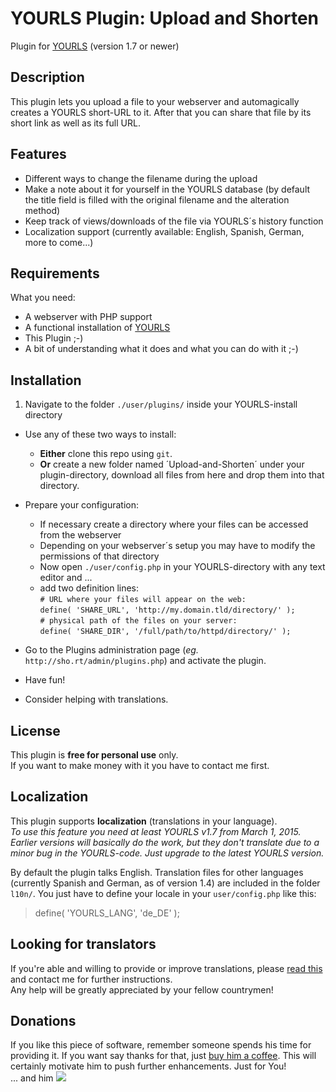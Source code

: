 YOURLS Plugin: Upload and Shorten
=================================

Plugin for [YOURLS](http://yourls.org) (version 1.7 or newer)

Description
-----------
This plugin lets you upload a file to your webserver and automagically creates a YOURLS short-URL to it. After that you can share that file by its short link as well as its full URL.

Features
--------
  * Different ways to change the filename during the upload
  * Make a note about it for yourself in the YOURLS database (by default the title field is filled with the original filename and the alteration method)
  * Keep track of views/downloads of the file via YOURLS´s history function
  * Localization support (currently available: English, Spanish, German, more to come...)

Requirements
------------
What you need:

  * A webserver with PHP support
  * A functional installation of [YOURLS](http://yourls.org)
  * This Plugin ;-)
  * A bit of understanding what it does and what you can do with it ;-)

Installation
------------
1. Navigate to the folder `./user/plugins/` inside your YOURLS-install directory

* Use any of these two ways to install:
    - **Either** clone this repo using `git`.
    - **Or** create a new folder named ´Upload-and-Shorten´ under your plugin-directory, download all files from here and drop them into that directory. 

* Prepare your configuration:
    * If necessary create a directory where your files can be accessed from the webserver
    * Depending on your webserver´s setup you may have to modify the permissions of that directory
    * Now open `./user/config.php` in your YOURLS-directory with any text editor and ...
    * add two definition lines:  
    `# URL where your files will appear on the web:`  
    `define( 'SHARE_URL', 'http://my.domain.tld/directory/' );`  
    `# physical path of the files on your server:`  
    `define( 'SHARE_DIR', '/full/path/to/httpd/directory/' );`  
    
* Go to the Plugins administration page (*eg.* `http://sho.rt/admin/plugins.php`) and activate the plugin.

* Have fun!

* Consider helping with translations.

License
-------
This plugin is **free for personal use** only.  
If you want to make money with it you have to contact me first.

Localization
------------
This plugin supports **localization** (translations in your language).  
*To use this feature you need at least YOURLS v1.7 from March 1, 2015. Earlier versions will basically do the work, but they don't translate due to a minor bug in the YOURLS-code. Just upgrade to the latest YOURLS version.*

By default the plugin talks English. Translation files for other languages (currently Spanish and German, as of version 1.4) are included in the folder `l10n/`. You just have to define your locale in your `user/config.php` like this:
> define( 'YOURLS_LANG', 'de_DE' ); 

Looking for translators
-----------------------
If you're able and willing to provide or improve translations, please [read this](http://blog.yourls.org/2013/02/workshop-how-to-create-your-own-translation-file-for-yourls/) and contact me for further instructions.  
Any help will be greatly appreciated by your fellow countrymen!

Donations
---------
If you like this piece of software, remember someone spends his time for providing it. If you want say thanks for that, just [buy him a coffee](https://www.paypal.com/cgi-bin/webscr?cmd=_s-xclick&hosted_button_id=H5B9UKVYP88X4). This will certainly motivate him to push further enhancements. Just for You!  
... and him ![](http://members.aon.at/localhost/uf.de/smiley_bier.gif)

